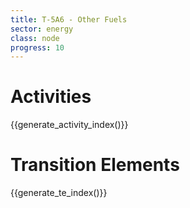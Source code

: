 ```yaml
---
title: T-5A6 - Other Fuels
sector: energy
class: node
progress: 10
---
```




# Activities

{{generate_activity_index()}}


# Transition Elements

{{generate_te_index()}}


